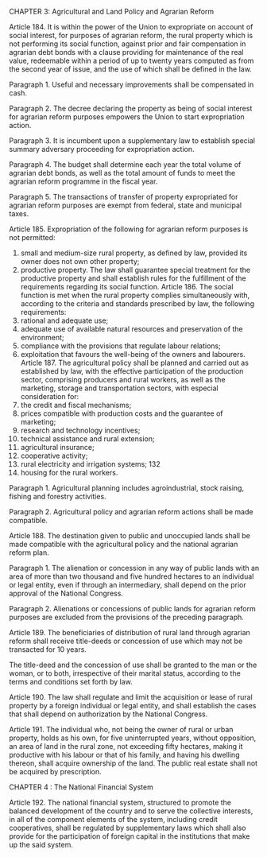 CHAPTER 3: Agricultural and Land Policy and Agrarian Reform

Article 184.  It is within the power of the Union to expropriate on account of social interest, for purposes of agrarian reform, the rural property which is not performing its social function, against prior and fair compensation in agrarian debt bonds with a clause providing for maintenance of the real value, redeemable within a period of up to twenty years computed as from the second year of issue, and the use of which shall be defined in the law.

Paragraph 1. Useful and necessary improvements shall be compensated in cash.

Paragraph 2. The decree declaring the property as being of social interest for agrarian reform purposes empowers the Union to start expropriation action.

Paragraph 3. It is incumbent upon a supplementary law to establish special summary adversary proceeding for expropriation action.

Paragraph 4. The budget shall determine each year the total volume of agrarian debt bonds, as well as the total amount of funds to meet the agrarian reform programme in the fiscal year.

Paragraph 5. The transactions of transfer of property expropriated for agrarian reform purposes are exempt from federal, state and municipal taxes.

Article 185.  Expropriation of the following for agrarian reform purposes is not
permitted:
1. small and medium-size rural property, as defined by law, provided its owner
does not own other property;
2.  productive property.
The law shall guarantee special treatment for the productive
property and shall establish rules for the fulfillment of the requirements regarding
its social function.
Article 186. The social function is met when the rural property complies
simultaneously with, according to the criteria and standards prescribed by law, the
following requirements:
1. rational and adequate use;
2.  adequate use of available natural resources and preservation of the
environment;
3.   compliance with the provisions that regulate labour relations;
4. exploitation that favours the well-being of the owners and labourers.
Article 187.  The agricultural policy shall be planned and carried out as established
by law, with the effective participation of the production sector, comprising producers
and rural workers, as well as the marketing, storage and transportation sectors, with
especial consideration for:
1. the credit and fiscal mechanisms;
2.  prices compatible with production costs and the guarantee of marketing;
3.   research and technology incentives;
4. technical assistance and rural extension;
5. agricultural insurance;
6.  cooperative activity;
7.   rural electricity and irrigation systems;
132
 8.    housing for the rural workers.

Paragraph 1. Agricultural planning includes agroindustrial, stock raising, fishing and forestry activities.

Paragraph 2. Agricultural policy and agrarian reform actions shall be made compatible.


Article 188.  The destination given to public and unoccupied lands shall be made compatible with the agricultural policy and the national agrarian reform plan.

Paragraph 1. The alienation or concession in any way of public lands with an area of more than two thousand and five hundred hectares to an individual or legal entity, even if through an intermediary, shall depend on the prior approval of the National Congress.

Paragraph 2. Alienations or concessions of public lands for agrarian reform purposes are excluded from the provisions of the preceding paragraph. 

Article 189. The beneficiaries of distribution of rural land through agrarian reform shall receive title-deeds or concession of use which may not be transacted for 10 years.

The title-deed and the concession of use shall be granted to the man or the woman, or to both, irrespective of their marital status, according to the terms and conditions set forth by law.

Article 190.  The law shall regulate and limit the acquisition or lease of rural property by a foreign individual or legal entity, and shall establish the cases that shall depend on authorization by the National Congress.

Article 191.  The individual who, not being the owner of rural or urban property, holds as his own, for five uninterrupted years, without opposition, an area of land in the rural zone, not exceeding fifty hectares, making it productive with his labour or that of his family, and having his dwelling thereon, shall acquire ownership of the land. The public real estate shall not be acquired by prescription.


CHAPTER 4 : The National Financial System

Article 192. The national financial system, structured to promote the balanced development of the country and to serve the collective interests, in all of the component elements of the system, including credit cooperatives, shall be regulated by supplementary laws which shall also provide for the participation of foreign capital in the institutions that make up the said system.
